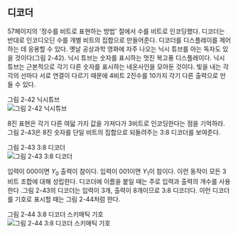 ## 디코더
57페이지의 '정수를 비트로 표현하는 방법' 절에서 수를 비트로 인코딩했다. 디코더는 반대로 인코디오딘 수를 개별 비트의 집합으로 만들어준다. 디코더를 디스플레이를 제어하는 데 응용할 수 있다. 옛날 공상과학 영화에 자주 나오는 닉시 튜브를 아는 독자도 있을 것이다(그림 2-42). 닉시 튜브는 숫자를 표시하는 멋진 복고풍 디스플레이다. 닉시 튜브는 근본적으로 각기 다른 숫자를 표시하는 네온사인을 모아둔 것이다. 빛을 내는 각각의 선마다 서로 연결이 다르기 때문에 4비트 2진수를 10가지 각기 다른 출력으로 만들 수 있다.

그림 2-42 닉시튜브\
![그림 2-42 닉시튜브](https://blog.kakaocdn.net/dn/rTe6d/btsGUT0Xrml/gpW6bI3xcqIiQjdmbXljuK/img.png)

8진 표현은 각기 다른 여덟 가지 값을 가져다가 3비트로 인코딩한다는 점을 기억하라. 그림 2-43은 8진 숫자를 단일 비트의 집합으로 되돌려주는 3:8 디코더를 보여준다.

그림 2-43 3:8 디코더\
![그림 2-43 3:8 디코더](https://velog.velcdn.com/images/kmw89891/post/1c094493-e588-4e89-aa9b-2b793cd8906a/image.png)

입력이 000이면 $Y_0$ 출력이 참이다. 입력이 001이면 $Y_1$이 참이다. 이런 동작이 모든 3비트 조합에 대해 성립한다. 디코더에 이름을 붙일 때는 주로 입력과 출력의 개수를 사용한다 .그림 2-43의 디코더는 입력이 3개, 출력이 8개이므로 3:8 디코더다. 이런 디코더를 기호로 표시할 때는 그림 2-44처럼 한다.

그림 2-44 3:8 디코더 스키매틱 기호\
![그림 2-44 3:8 디코더 스키매틱 기호](https://velog.velcdn.com/images/kmw89891/post/6158e72c-fd44-4711-90e6-6e366aa45336/image.png)